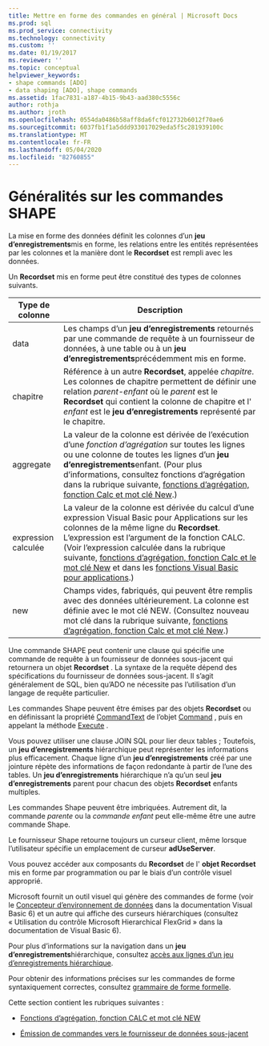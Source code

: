 ```yaml
---
title: Mettre en forme des commandes en général | Microsoft Docs
ms.prod: sql
ms.prod_service: connectivity
ms.technology: connectivity
ms.custom: ''
ms.date: 01/19/2017
ms.reviewer: ''
ms.topic: conceptual
helpviewer_keywords:
- shape commands [ADO]
- data shaping [ADO], shape commands
ms.assetid: 1fac7831-a187-4b15-9b43-aad380c5556c
author: rothja
ms.author: jroth
ms.openlocfilehash: 0554da0486b58aff8da6fcf012732b6012f70ae6
ms.sourcegitcommit: 6037fb1f1a5ddd933017029eda5f5c281939100c
ms.translationtype: MT
ms.contentlocale: fr-FR
ms.lasthandoff: 05/04/2020
ms.locfileid: "82760855"
---
```

# <a name="shape-commands-in-general"></a>Généralités sur les commandes SHAPE
La mise en forme des données définit les colonnes d’un **jeu d’enregistrements**mis en forme, les relations entre les entités représentées par les colonnes et la manière dont le **Recordset** est rempli avec les données.  
  
 Un **Recordset** mis en forme peut être constitué des types de colonnes suivants.  
  
|Type de colonne|Description|  
|-----------------|-----------------|  
|data|Les champs d’un **jeu d’enregistrements** retournés par une commande de requête à un fournisseur de données, à une table ou à un **jeu d’enregistrements**précédemment mis en forme.|  
|chapitre|Référence à un autre **Recordset**, appelée *chapitre*. Les colonnes de chapitre permettent de définir une relation *parent-enfant* où le *parent* est le **Recordset** qui contient la colonne de chapitre et l' *enfant* est le **jeu d’enregistrements** représenté par le chapitre.|  
|aggregate|La valeur de la colonne est dérivée de l’exécution d’une *fonction d’agrégation* sur toutes les lignes ou une colonne de toutes les lignes d’un **jeu d’enregistrements**enfant. (Pour plus d’informations, consultez fonctions d’agrégation dans la rubrique suivante, [fonctions d’agrégation, fonction Calc et mot clé New](../../../ado/guide/data/aggregate-functions-the-calc-function-and-the-new-keyword.md).)|  
|expression calculée|La valeur de la colonne est dérivée du calcul d’une expression Visual Basic pour Applications sur les colonnes de la même ligne du **Recordset**. L’expression est l’argument de la fonction CALC. (Voir l’expression calculée dans la rubrique suivante, [fonctions d’agrégation, fonction Calc et le mot clé New](../../../ado/guide/data/aggregate-functions-the-calc-function-and-the-new-keyword.md) et dans les [fonctions Visual Basic pour applications](../../../ado/guide/data/visual-basic-for-applications-functions.md).)|  
|new|Champs vides, fabriqués, qui peuvent être remplis avec des données ultérieurement. La colonne est définie avec le mot clé NEW. (Consultez nouveau mot clé dans la rubrique suivante, [fonctions d’agrégation, fonction Calc et mot clé New](../../../ado/guide/data/aggregate-functions-the-calc-function-and-the-new-keyword.md).)|  
  
 Une commande SHAPE peut contenir une clause qui spécifie une commande de requête à un fournisseur de données sous-jacent qui retournera un objet **Recordset** . La syntaxe de la requête dépend des spécifications du fournisseur de données sous-jacent. Il s’agit généralement de SQL, bien qu’ADO ne nécessite pas l’utilisation d’un langage de requête particulier.  
  
 Les commandes Shape peuvent être émises par des objets **Recordset** ou en définissant la propriété [CommandText](../../../ado/reference/ado-api/commandtext-property-ado.md) de l’objet [Command](../../../ado/reference/ado-api/command-object-ado.md) , puis en appelant la méthode [Execute](../../../ado/reference/ado-api/execute-method-ado-command.md) .  
  
 Vous pouvez utiliser une clause JOIN SQL pour lier deux tables ; Toutefois, un **jeu d’enregistrements** hiérarchique peut représenter les informations plus efficacement. Chaque ligne d’un **jeu d’enregistrements** créé par une jointure répète des informations de façon redondante à partir de l’une des tables. Un **jeu d’enregistrements** hiérarchique n’a qu’un seul **jeu d’enregistrements** parent pour chacun des objets **Recordset** enfants multiples.  
  
 Les commandes Shape peuvent être imbriquées. Autrement dit, la commande *parente* ou la *commande enfant* peut elle-même être une autre commande Shape.  
  
 Le fournisseur Shape retourne toujours un curseur client, même lorsque l’utilisateur spécifie un emplacement de curseur **adUseServer**.  
  
 Vous pouvez accéder aux composants du **Recordset** de l' **objet Recordset** mis en forme par programmation ou par le biais d’un contrôle visuel approprié.  
  
 Microsoft fournit un outil visuel qui génère des commandes de forme (voir le [Concepteur d’environnement de données](https://go.microsoft.com/fwlink/?LinkId=5689) dans la documentation Visual Basic 6) et un autre qui affiche des curseurs hiérarchiques (consultez « Utilisation du contrôle Microsoft Hierarchical FlexGrid » dans la documentation de Visual Basic 6).  
  
 Pour plus d’informations sur la navigation dans un **jeu d’enregistrements**hiérarchique, consultez [accès aux lignes d’un jeu d’enregistrements hiérarchique](../../../ado/guide/data/accessing-rows-in-a-hierarchical-recordset.md).  
  
 Pour obtenir des informations précises sur les commandes de forme syntaxiquement correctes, consultez [grammaire de forme formelle](../../../ado/guide/data/formal-shape-grammar.md).  
  
 Cette section contient les rubriques suivantes :  
  
-   [Fonctions d’agrégation, fonction CALC et mot clé NEW](../../../ado/guide/data/aggregate-functions-the-calc-function-and-the-new-keyword.md)  
  
-   [Émission de commandes vers le fournisseur de données sous-jacent](../../../ado/guide/data/issuing-commands-to-the-underlying-data-provider.md)
